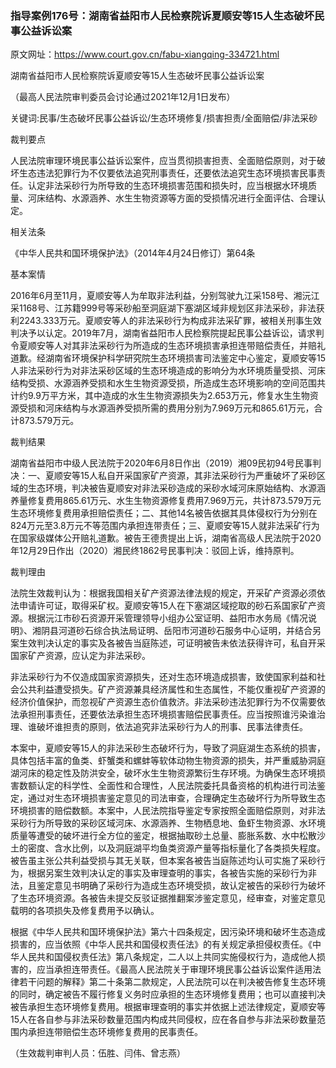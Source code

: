 ### 指导案例176号：湖南省益阳市人民检察院诉夏顺安等15人生态破坏民事公益诉讼案
原文网址：https://www.court.gov.cn/fabu-xiangqing-334721.html

湖南省益阳市人民检察院诉夏顺安等15人生态破坏民事公益诉讼案

（最高人民法院审判委员会讨论通过2021年12月1日发布）

关键词:民事/生态破坏民事公益诉讼/生态环境修复/损害担责/全面赔偿/非法采砂

裁判要点

人民法院审理环境民事公益诉讼案件，应当贯彻损害担责、全面赔偿原则，对于破坏生态违法犯罪行为不仅要依法追究刑事责任，还要依法追究生态环境损害民事责任。认定非法采砂行为所导致的生态环境损害范围和损失时，应当根据水环境质量、河床结构、水源涵养、水生生物资源等方面的受损情况进行全面评估、合理认定。

相关法条

《中华人民共和国环境保护法》（2014年4月24日修订）第64条

基本案情

2016年6月至11月，夏顺安等人为牟取非法利益，分别驾驶九江采158号、湘沅江采1168号、江苏籍999号等采砂船至洞庭湖下塞湖区域非规划区非法采砂，非法获利2243.333万元。夏顺安等人的非法采砂行为构成非法采矿罪，被相关刑事生效判决予以认定。2019年7月，湖南省益阳市人民检察院提起民事公益诉讼，请求判令夏顺安等人对其非法采砂行为所造成的生态环境损害承担连带赔偿责任，并赔礼道歉。经湖南省环境保护科学研究院生态环境损害司法鉴定中心鉴定，夏顺安等15人非法采砂行为对非法采砂区域的生态环境造成的影响分为水环境质量受损、河床结构受损、水源涵养受损和水生生物资源受损，所造成生态环境影响的空间范围共计约9.9万平方米，其中造成的水生生物资源损失为2.653万元，修复水生生物资源受损和河床结构与水源涵养受损所需的费用分别为7.969万元和865.61万元，合计873.579万元。

裁判结果

湖南省益阳市中级人民法院于2020年6月8日作出（2019）湘09民初94号民事判决：一、夏顺安等15人私自开采国家矿产资源，其非法采砂行为严重破坏了采砂区域的生态环境，判决被告夏顺安对非法采砂造成的采砂水域河床原始结构、水源涵养量修复费用865.61万元、水生生物资源修复费用7.969万元，共计873.579万元生态环境修复费用承担赔偿责任；二、其他14名被告依据其具体侵权行为分别在824万元至3.8万元不等范围内承担连带责任；三、夏顺安等15人就非法采矿行为在国家级媒体公开赔礼道歉。被告王德贵提出上诉，湖南省高级人民法院于2020年12月29日作出（2020）湘民终1862号民事判决：驳回上诉，维持原判。

裁判理由

法院生效裁判认为：根据我国相关矿产资源法律法规的规定，开采矿产资源必须依法申请许可证，取得采矿权。夏顺安等15人在下塞湖区域挖取的砂石系国家矿产资源。根据沅江市砂石资源开采管理领导小组办公室证明、益阳市水务局《情况说明》、湘阴县河道砂石综合执法局证明、岳阳市河道砂石服务中心证明，并结合另案生效判决认定的事实及各被告当庭陈述，可证明被告未依法获得许可，私自开采国家矿产资源，应认定为非法采砂。

非法采砂行为不仅造成国家资源损失，还对生态环境造成损害，致使国家利益和社会公共利益遭受损失。矿产资源兼具经济属性和生态属性，不能仅重视矿产资源的经济价值保护，而忽视矿产资源生态价值救济。非法采砂违法犯罪行为不仅需要依法承担刑事责任，还要依法承担生态环境损害赔偿民事责任。应当按照谁污染谁治理、谁破坏谁担责的原则，依法追究非法采砂行为人的刑事、民事法律责任。

本案中，夏顺安等15人的非法采砂生态破坏行为，导致了洞庭湖生态系统的损害，具体包括丰富的鱼类、虾蟹类和螺蚌等软体动物生物资源的损失，并严重威胁洞庭湖河床的稳定性及防洪安全，破坏水生生物资源繁衍生存环境。为确保生态环境损害数额认定的科学性、全面性和合理性，人民法院委托具备资格的机构进行司法鉴定，通过对生态环境损害鉴定意见的司法审查，合理确定生态破坏行为所导致生态环境损害的赔偿数额。本案中，人民法院指导鉴定专家按照全面赔偿原则，对非法采砂行为所导致的采砂区域河床、水源涵养、生物栖息地、鱼虾生物资源、水环境质量等遭受的破坏进行全方位的鉴定，根据抽取砂土总量、膨胀系数、水中松散沙土的密度、含水比例，以及洞庭湖平均鱼类资源产量等指标量化了各类损失程度。被告虽主张公共利益受损与其无关联，但本案各被告当庭陈述均认可实施了采砂行为，根据另案生效判决认定的事实及审理查明的事实，各被告实施的采砂行为非法，且鉴定意见书明确了采砂行为造成生态环境受损，故认定被告的采砂行为破坏了生态环境资源。各被告未提交反驳证据推翻案涉鉴定意见，经审查，对鉴定意见载明的各项损失及修复费用予以确认。

根据《中华人民共和国环境保护法》第六十四条规定，因污染环境和破坏生态造成损害的，应当依照《中华人民共和国侵权责任法》的有关规定承担侵权责任。《中华人民共和国侵权责任法》第八条规定，二人以上共同实施侵权行为，造成他人损害的，应当承担连带责任。《最高人民法院关于审理环境民事公益诉讼案件适用法律若干问题的解释》第二十条第二款规定，人民法院可以在判决被告修复生态环境的同时，确定被告不履行修复义务时应承担的生态环境修复费用；也可以直接判决被告承担生态环境修复费用。根据审理查明的事实并依据上述法律规定，夏顺安等15人在各自参与非法采砂数量范围内构成共同侵权，应在各自参与非法采砂数量范围内承担连带赔偿生态环境修复费用的民事责任。

（生效裁判审判人员：伍胜、闫伟、曾志燕）
